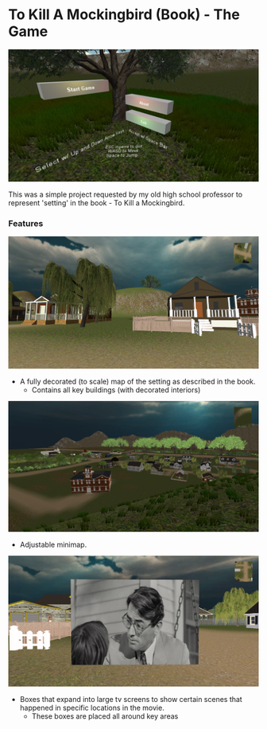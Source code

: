 # To Kill A Mockingbird (Book) - The Game

![Main Menu](screenshots/menu.png)

This was a simple project requested by my old high school professor to represent 'setting' in the book - To Kill a Mockingbird.


### Features

![Houses](screenshots/landingZone.png)
* A fully decorated (to scale) map of the setting as described in the book.
	* Contains all key buildings (with decorated interiors)

![Minimap Landing Zone](screenshots/overview.png)
* Adjustable minimap.

![TV Screens](screenshots/popup.png)
* Boxes that expand into large tv screens to show certain scenes that happened in specific locations in the movie.
	* These boxes are placed all around key areas
